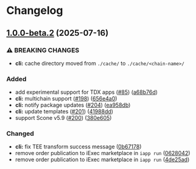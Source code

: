 # Changelog

## [1.0.0-beta.2](https://github.com/iExecBlockchainComputing/iapp/compare/iapp-v1.0.0-beta.1...iapp-v1.0.0-beta.2) (2025-07-16)


### ⚠ BREAKING CHANGES

* **cli:** cache directory moved from `./cache/` to `./cache/<chain-name>/`

### Added

* add experimental support for TDX apps ([#85](https://github.com/iExecBlockchainComputing/iapp/issues/85)) ([a68b76d](https://github.com/iExecBlockchainComputing/iapp/commit/a68b76d892590e2f28c94ca2bfad3baa87fce0b0))
* **cli:** multichain support ([#198](https://github.com/iExecBlockchainComputing/iapp/issues/198)) ([656e4a0](https://github.com/iExecBlockchainComputing/iapp/commit/656e4a0dadb3f91b92a9ed7d2b278b90ee7ee80f))
* **cli:** notify package updates ([#204](https://github.com/iExecBlockchainComputing/iapp/issues/204)) ([ea958db](https://github.com/iExecBlockchainComputing/iapp/commit/ea958db20d3fd5897f479a5039cb60b5a911c1ea))
* **cli:** update templates ([#201](https://github.com/iExecBlockchainComputing/iapp/issues/201)) ([41988dd](https://github.com/iExecBlockchainComputing/iapp/commit/41988dded3fe8e36531e0b278485e8d2ac76e2d8))
* support Scone v5.9 ([#200](https://github.com/iExecBlockchainComputing/iapp/issues/200)) ([380e605](https://github.com/iExecBlockchainComputing/iapp/commit/380e6057e494ca75c35f57248ea782935b06c6c8))


### Changed

* **cli:** fix TEE transform success message ([0b67178](https://github.com/iExecBlockchainComputing/iapp/commit/0b671781542138adbf81521b92a8493170cebc15))
* remove order publication to iExec marketplace in `iapp run` ([0628042](https://github.com/iExecBlockchainComputing/iapp/commit/0628042c112dcc668a1241233ffc46fb6dab637d))
* remove order publication to iExec marketplace in `iapp run` ([4de25ad](https://github.com/iExecBlockchainComputing/iapp/commit/4de25ad411dba5149c85b866aa1be4ceae89ffc0))
